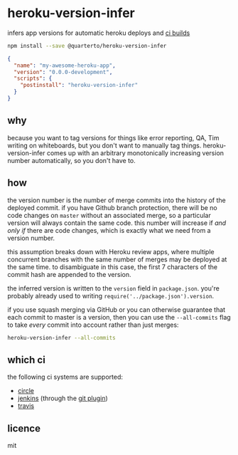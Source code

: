 # heroku-version-infer

infers app versions for automatic heroku deploys and [ci builds](#which-ci)

```sh
npm install --save @quarterto/heroku-version-infer
```

```json
{
  "name": "my-awesome-heroku-app",
  "version": "0.0.0-development",
  "scripts": {
    "postinstall": "heroku-version-infer"
  }
}
```

## why

because you want to tag versions for things like error reporting, QA, Tim writing on whiteboards, but you don't want to manually tag things. heroku-version-infer comes up with an arbitrary monotonically increasing version number automatically, so you don't have to.

## how

the version number is the number of merge commits into the history of the deployed commit. if you have Github branch protection, there will be no code changes on `master` without an associated merge, so a particular version will always contain the same code. this number will increase if *and only if* there are code changes, which is exactly what we need from a version number.

this assumption breaks down with Heroku review apps, where multiple concurrent branches with the same number of merges may be deployed at the same time. to disambiguate in this case, the first 7 characters of the commit hash are appended to the version.

the inferred version is written to the `version` field in `package.json`. you're probably already used to writing `require('../package.json').version`.

if you use squash merging via GitHub or you can otherwise guarantee that each commit to master is a version, then you can use the `--all-commits` flag to take *every* commit into account rather than just merges:

```sh
heroku-version-infer --all-commits
```

## which ci

the following ci systems are supported:

  - [circle](https://circleci.com/)
  - [jenkins](https://jenkins.io/) (through the [git plugin](https://wiki.jenkins.io/display/JENKINS/Git+Plugin))
  - [travis](https://travis-ci.org/)

## licence

mit
